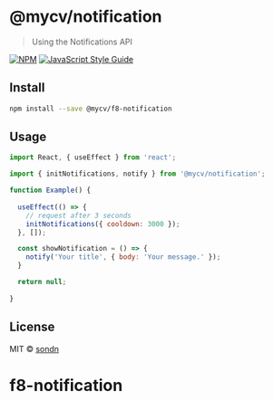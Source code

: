 # @mycv/notification

> Using the Notifications API

[![NPM](https://img.shields.io/npm/v/@mycv/notification.svg)](https://www.npmjs.com/package/@mycv/notification) [![JavaScript Style Guide](https://img.shields.io/badge/code_style-standard-brightgreen.svg)](https://standardjs.com)

## Install

```bash
npm install --save @mycv/f8-notification
```

## Usage

```jsx
import React, { useEffect } from 'react';

import { initNotifications, notify } from '@mycv/notification';

function Example() {
  
  useEffect(() => {
    // request after 3 seconds
    initNotifications({ cooldown: 3000 });
  }, []);

  const showNotification = () => {
    notify('Your title', { body: 'Your message.' });
  }

  return null;
  
}
```

## License

MIT © [sondn](https://github.com/sondnpt00343)
# f8-notification
